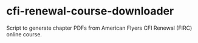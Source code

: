 # cfi-renewal-course-downloader
Script to generate chapter PDFs from American Flyers CFI Renewal (FIRC) online course.
